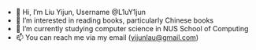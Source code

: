 - 👋 Hi, I’m Liu Yijun, Username @L1uY1jun
- 👀 I’m interested in reading books, particularly Chinese books
- 🌱 I’m currently studying computer science in NUS School of Computing
- 📫 You can reach me via my email (yijunlau@gmail.com)
